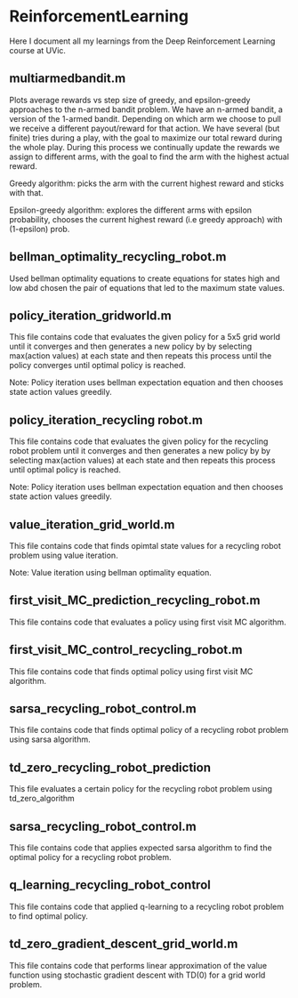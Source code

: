 # ReinforcementLearning

Here I document all my learnings from the Deep Reinforcement Learning course at UVic.

## multiarmedbandit.m

Plots average rewards vs step size of greedy, and epsilon-greedy approaches to the n-armed bandit problem. We have an n-armed bandit, a version of the 1-armed bandit. Depending on which arm we choose to pull we receive a different payout/reward for that action. We have several (but finite) tries during a play, with the goal to maximize our total reward during the whole play. During this process we continually update the rewards we assign to different arms, with the goal to find the arm with the highest actual reward.

Greedy algorithm: picks the arm with the current highest reward and sticks with that.

Epsilon-greedy algorithm: explores the different arms with epsilon probability, chooses the current highest reward (i.e greedy approach) with (1-epsilon) prob.

## bellman_optimality_recycling_robot.m

Used bellman optimality equations to create equations for states high and low abd chosen the pair of equations that led to the maximum state values.

## policy_iteration_gridworld.m

This file contains code that evaluates the given policy for a 5x5 grid world until it converges and then generates a new policy by by selecting max(action values) at each state and then repeats this process until the policy converges until optimal policy is reached.

Note: Policy iteration uses bellman expectation equation and then chooses state action values greedily.

## policy_iteration_recycling robot.m

This file contains code that evaluates the given policy for the recycling robot problem until it converges and then generates a new policy by by selecting max(action values) at each state and then repeats this process until optimal policy is reached.

Note: Policy iteration uses bellman expectation equation and then chooses state action values greedily.

## value_iteration_grid_world.m

This file contains code that finds opimtal state values for a recycling robot problem using value iteration.

Note: Value iteration using bellman optimality equation.

## first_visit_MC_prediction_recycling_robot.m

This file contains code that evaluates a policy using first visit MC algorithm.

## first_visit_MC_control_recycling_robot.m

This file contains code that finds optimal policy using first visit MC algorithm.

## sarsa_recycling_robot_control.m

This file contains code that finds optimal policy of a recycling robot problem using sarsa algorithm.

## td_zero_recycling_robot_prediction

This file evaluates a certain policy for the recycling robot problem using td_zero_algorithm

## sarsa_recycling_robot_control.m

This file contains code that applies expected sarsa algorithm to find the optimal policy for a recycling robot problem.

## q_learning_recycling_robot_control

This file contains code that applied q-learning to a recycling robot problem to find optimal policy.

## td_zero_gradient_descent_grid_world.m

This file contains code that performs linear approximation of the value function using stochastic gradient descent with TD(0) for a grid world problem. 
